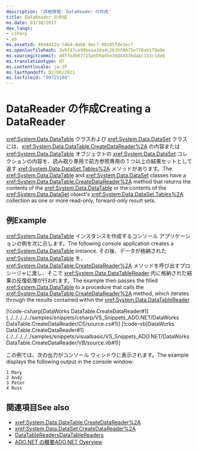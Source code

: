 ```yaml
---
description: '詳細情報: DataReader の作成'
title: DataReader の作成
ms.date: 03/30/2017
dev_langs:
- csharp
- vb
ms.assetid: 49d4422a-7464-4ab8-8ec7-90185fde3ecf
ms.openlocfilehash: 3a9f47ce90beaa3da4c2835f8b75e770a6179a9e
ms.sourcegitcommit: ddf7edb67715a5b9a45e3dd44536dabc153c1de0
ms.translationtype: HT
ms.contentlocale: ja-JP
ms.lasthandoff: 02/06/2021
ms.locfileid: "99725104"
---
```

# <a name="creating-a-datareader"></a><span data-ttu-id="7c3c3-103">DataReader の作成</span><span class="sxs-lookup"><span data-stu-id="7c3c3-103">Creating a DataReader</span></span>

<span data-ttu-id="7c3c3-104"><xref:System.Data.DataTable> クラスおよび <xref:System.Data.DataSet> クラスには、<xref:System.Data.DataTable.CreateDataReader%2A> の内容または <xref:System.Data.DataTable> オブジェクトの <xref:System.Data.DataSet> コレクションの内容を、読み取り専用で前方参照専用の 1 つ以上の結果セットとして返す <xref:System.Data.DataSet.Tables%2A> メソッドがあります。</span><span class="sxs-lookup"><span data-stu-id="7c3c3-104">The <xref:System.Data.DataTable> and <xref:System.Data.DataSet> classes have a <xref:System.Data.DataTable.CreateDataReader%2A> method that returns the contents of the <xref:System.Data.DataTable> or the contents of the <xref:System.Data.DataSet> object's <xref:System.Data.DataSet.Tables%2A> collection as one or more read-only, forward-only result sets.</span></span>  
  
## <a name="example"></a><span data-ttu-id="7c3c3-105">例</span><span class="sxs-lookup"><span data-stu-id="7c3c3-105">Example</span></span>  

 <span data-ttu-id="7c3c3-106"><xref:System.Data.DataTable> インスタンスを作成するコンソール アプリケーションの例を次に示します。</span><span class="sxs-lookup"><span data-stu-id="7c3c3-106">The following console application creates a <xref:System.Data.DataTable> instance.</span></span> <span data-ttu-id="7c3c3-107">その後、データが格納された <xref:System.Data.DataTable> を、<xref:System.Data.DataTable.CreateDataReader%2A> メソッドを呼び出すプロシージャに渡し、そこで <xref:System.Data.DataTableReader> 内に格納された結果の反復処理が行われます。</span><span class="sxs-lookup"><span data-stu-id="7c3c3-107">The example then passes the filled <xref:System.Data.DataTable> to a procedure that calls the <xref:System.Data.DataTable.CreateDataReader%2A> method, which iterates through the results contained within the <xref:System.Data.DataTableReader>.</span></span>  
  
 [!code-csharp[DataWorks DataTable.CreateDataReader#1](../../../../../samples/snippets/csharp/VS_Snippets_ADO.NET/DataWorks DataTable.CreateDataReader/CS/source.cs#1)]
 [!code-vb[DataWorks DataTable.CreateDataReader#1](../../../../../samples/snippets/visualbasic/VS_Snippets_ADO.NET/DataWorks DataTable.CreateDataReader/VB/source.vb#1)]  
  
 <span data-ttu-id="7c3c3-108">この例では、次の出力がコンソール ウィンドウに表示されます。</span><span class="sxs-lookup"><span data-stu-id="7c3c3-108">The example displays the following output in the console window:</span></span>  
  
```output  
1 Mary  
2 Andy  
3 Peter  
4 Russ  
```  
  
## <a name="see-also"></a><span data-ttu-id="7c3c3-109">関連項目</span><span class="sxs-lookup"><span data-stu-id="7c3c3-109">See also</span></span>

- <xref:System.Data.DataTable.CreateDataReader%2A>
- <xref:System.Data.DataSet.CreateDataReader%2A>
- [<span data-ttu-id="7c3c3-110">DataTableReaders</span><span class="sxs-lookup"><span data-stu-id="7c3c3-110">DataTableReaders</span></span>](datatablereaders.md)
- [<span data-ttu-id="7c3c3-111">ADO.NET の概要</span><span class="sxs-lookup"><span data-stu-id="7c3c3-111">ADO.NET Overview</span></span>](../ado-net-overview.md)
